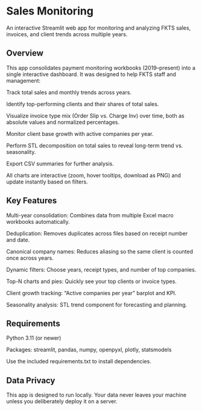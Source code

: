 # Sales Monitoring

An interactive Streamlit web app for monitoring and analyzing FKTS sales, invoices, and client trends across multiple years.

## Overview

This app consolidates payment monitoring workbooks (2019–present) into a single interactive dashboard.
It was designed to help FKTS staff and management:

Track total sales and monthly trends across years.

Identify top-performing clients and their shares of total sales.

Visualize invoice type mix (Order Slip vs. Charge Inv) over time, both as absolute values and normalized percentages.

Monitor client base growth with active companies per year.

Perform STL decomposition on total sales to reveal long-term trend vs. seasonality.

Export CSV summaries for further analysis.

All charts are interactive (zoom, hover tooltips, download as PNG) and update instantly based on filters.

## Key Features

Multi-year consolidation: Combines data from multiple Excel macro workbooks automatically.

Deduplication: Removes duplicates across files based on receipt number and date.

Canonical company names: Reduces aliasing so the same client is counted once across years.

Dynamic filters: Choose years, receipt types, and number of top companies.

Top-N charts and pies: Quickly see your top clients or invoice types.

Client growth tracking: “Active companies per year” barplot and KPI.

Seasonality analysis: STL trend component for forecasting and planning.

## Requirements

Python 3.11 (or newer)

Packages: streamlit, pandas, numpy, openpyxl, plotly, statsmodels

Use the included requirements.txt to install dependencies.

## Data Privacy

This app is designed to run locally. Your data never leaves your machine unless you deliberately deploy it on a server.
